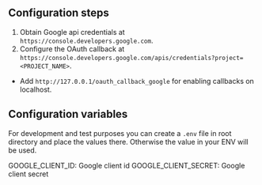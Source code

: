 ## Configuration steps

1. Obtain Google api credentials at `https://console.developers.google.com`.
2. Configure the OAuth callback at `https://console.developers.google.com/apis/credentials?project=<PROJECT_NAME>`.

- Add `http://127.0.0.1/oauth_callback_google` for enabling callbacks on localhost.

## Configuration variables

For development and test purposes you can create a `.env` file in root directory
and place the values there. Otherwise the value in your ENV will be used.

GOOGLE_CLIENT_ID: Google client id
GOOGLE_CLIENT_SECRET: Google client secret

